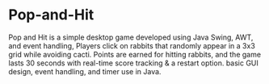 # Pop-and-Hit
 Pop and Hit is a simple desktop game developed using Java Swing, AWT, and event handling, Players  click on rabbits that randomly appear in a 3x3 grid while avoiding cacti. Points are earned for hitting rabbits, and the game lasts 30 seconds  with real-time score tracking &amp; a restart option. basic GUI design, event handling, and timer use in Java.
